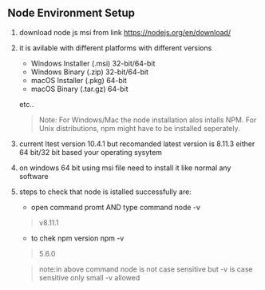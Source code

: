 ## Node Environment Setup


1. download node js msi from  link  https://nodejs.org/en/download/
2. it is avilable with different platforms with different versions                      
    - Windows Installer (.msi)	32-bit/64-bit
    - Windows Binary (.zip)	     32-bit/64-bit
    - macOS Installer (.pkg)	  64-bit
    - macOS Binary (.tar.gz)	  64-bit

    etc..

    > Note: For Windows/Mac the node installation alos intalls NPM. For Unix distributions, npm might have to be installed seperately.

3. current ltest version 10.4.1 but recomanded latest version is 8.11.3  either 64 bit/32 bit based your operating sysytem
4. on windows 64 bit using msi file need to install it like normal any software 
5. steps to check that node is istalled successfully are:
             
    - open command promt  AND type command  node -v 

    > v8.11.1

    - to chek npm version npm -v 
                   
    > 5.6.0
         
    > note:in above command node is not case sensitive but -v is case sensitive only small -v allowed
